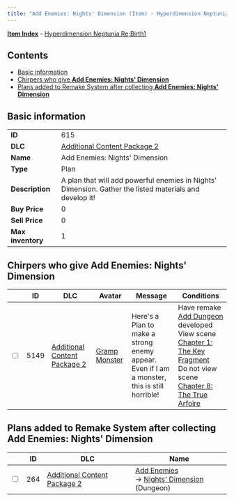 ```yaml
---
title: "Add Enemies: Nights' Dimension (Item) - Hyperdimension Neptunia Re;Birth1"
---
```


[**Item Index**](/neptunia/rb1/item/index.html) - [Hyperdimension Neptunia Re;Birth1](/neptunia/rb1)

## Contents

- [Basic information](#basic-information)
- [Chirpers who give **Add Enemies: Nights' Dimension**](#chirpers-who-give-add-enemies-nights-dimension)
- [Plans added to Remake System after collecting **Add Enemies: Nights' Dimension**](#plans-added-to-remake-system-after-collecting-add-enemies-nights-dimension)

## Basic information

|   |   |
| -- | -- |
| **ID** | 615 |
| **DLC** | [Additional Content Package 2](/neptunia/rb1/dlc/11-pack2.html) |
| **Name** | Add Enemies: Nights' Dimension |
| **Type** | Plan |
| **Description** | A plan that will add powerful enemies in Nights' Dimension. Gather the listed materials and develop it! |
| **Buy Price** | 0 |
| **Sell Price** | 0 |
| **Max inventory** | 1 |

## Chirpers who give **Add Enemies: Nights' Dimension**

|    | ID | DLC | Avatar | Message | Conditions |
| -- | -- | --- | ------ | ------- | ---------- |
| <input type="checkbox" id="rb1-chirper-event-11-5149" class="trackbox" /> | 5149 | [Additional Content Package 2](/neptunia/rb1/dlc/11-pack2.html) | [Gramp Monster](/neptunia/rb1/avatar/1-243-gramp-monster.html) | Here's a Plan to make a strong enemy appear.<br />Even if I am a monster, this is still horrible! | Have remake [Add Dungeon](/neptunia/rb1/remake/11-227-add-dungeon.html) developed<br />View scene [Chapter 1: The Key Fragment](/neptunia/rb1/scene/1-117-chapter-1-the-key-fragment.html)<br />Do not view scene [Chapter 8: The True Arfoire](/neptunia/rb1/scene/1-807-chapter-8-the-true-arfoire.html) |

## Plans added to Remake System after collecting **Add Enemies: Nights' Dimension**

|    | ID | DLC | Name |
| -- | -- | --- | ---- |
| <input type="checkbox" id="rb1-remake-11-264" class="trackbox" /> | 264 | [Additional Content Package 2](/neptunia/rb1/dlc/11-pack2.html) | [Add Enemies](/neptunia/rb1/remake/11-264-add-enemies.html)<br />→ [Nights' Dimension](/neptunia/rb1/dungeon/11-126-nights-dimension.html) (Dungeon) |